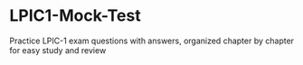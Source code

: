 # LPIC1-Mock-Test
Practice LPIC-1 exam questions with answers, organized chapter by chapter for easy study and review
